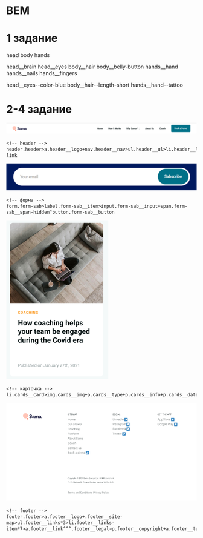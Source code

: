 # BEM
# 1 задание 
<!-- блоки -->
head
body
hands
<!--элементы  -->
head__brain
head__eyes
body__hair
body__belly-button
hands__hand
hands__nails
hands__fingers
<!-- модификаторы -->
head__eyes--color-blue
body__hair--length-short
hands__hand--tattoo
# 2-4 задание
![Alt text](header.png?raw=true "Header")
```
<!-- header -->
header.header>a.header__logo+nav.header__nav>ul.header__ul>li.header__li*6>a.header__nav-link 
```
![Alt text](form.png?raw=true "Form")
```
<!-- форма -->
form.form-sab>label.form-sab__item>input.form-sab__input+span.form-sab__span-hidden^button.form-sab__button
```
![Alt text](card.png?raw=true "Card")
```
<!-- карточка -->
li.cards__card>img.cards__img+p.cards__type+p.cards__info+p.cards__date
```
![Alt text](footer.png?raw=true "Footer")
```
<!-- footer -->
footer.footer>a.footer__logo+.footer__site-map>ul.footer__links*3>li.footer__links-item*7>a.footer__link^^^.footer__legal>p.footer__copyright+a.footer__terms
```